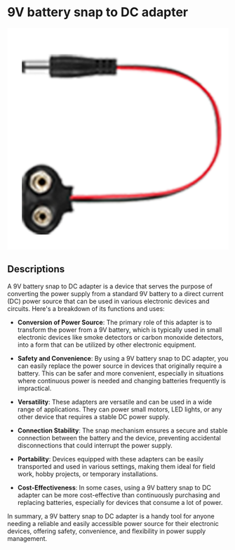 # **9V battery snap to DC adapter**

![9v_battery_cap](../../imgs/9v_battery_snap_to_DC_Adapter.png)

## Descriptions
A 9V battery snap to DC adapter is a device that serves the purpose of converting the power supply from a standard 9V battery to a direct current (DC) power source that can be used in various electronic devices and circuits. 
Here's a breakdown of its functions and uses:

- **Conversion of Power Source**: The primary role of this adapter is to transform the power from a 9V battery, which is typically used in small electronic devices like smoke detectors or carbon monoxide detectors, into a form that can be utilized by other electronic equipment.

- **Safety and Convenience**: By using a 9V battery snap to DC adapter, you can easily replace the power source in devices that originally require a battery. This can be safer and more convenient, especially in situations where continuous power is needed and changing batteries frequently is impractical.

- **Versatility**: These adapters are versatile and can be used in a wide range of applications. They can power small motors, LED lights, or any other device that requires a stable DC power supply.

- **Connection Stability**: The snap mechanism ensures a secure and stable connection between the battery and the device, preventing accidental disconnections that could interrupt the power supply.

- **Portability**: Devices equipped with these adapters can be easily transported and used in various settings, making them ideal for field work, hobby projects, or temporary installations.

- **Cost-Effectiveness**: In some cases, using a 9V battery snap to DC adapter can be more cost-effective than continuously purchasing and replacing batteries, especially for devices that consume a lot of power.

In summary, a 9V battery snap to DC adapter is a handy tool for anyone needing a reliable and easily accessible power source for their electronic devices, offering safety, convenience, and flexibility in power supply management.


